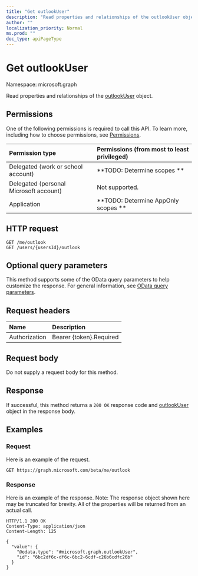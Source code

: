 ```yaml
---
title: "Get outlookUser"
description: "Read properties and relationships of the outlookUser object."
author: ""
localization_priority: Normal
ms.prod: ""
doc_type: apiPageType
---
```


# Get outlookUser

Namespace: microsoft.graph

Read properties and relationships of the [outlookUser](../resources/outlookuser.md) object.

## Permissions
One of the following permissions is required to call this API. To learn more, including how to choose permissions, see [Permissions](/concepts/permissions-reference.md).

|Permission type|Permissions (from most to least privileged)|
|:---|:---|
|Delegated (work or school account)|**TODO: Determine scopes **|
|Delegated (personal Microsoft account)|Not supported.|
|Application|**TODO: Determine AppOnly scopes **|

## HTTP request
<!-- {
  "blockType": "ignored"
}
-->
``` http
GET /me/outlook
GET /users/{usersId}/outlook
```

## Optional query parameters
This method supports some of the OData query parameters to help customize the response. For general information, see [OData query parameters](/graph/query-parameters).

## Request headers
|Name|Description|
|:---|:---|
|Authorization|Bearer {token}.Required|

## Request body
Do not supply a request body for this method.

## Response
If successful, this method returns a `200 OK` response code and [outlookUser](../resources/outlookuser.md) object in the response body.

## Examples

### Request
Here is an example of the request.
<!-- {
  "blockType": "request",
  "name": "get_outlookuser"
}
-->
``` http
GET https://graph.microsoft.com/beta/me/outlook
```

### Response
Here is an example of the response. Note: The response object shown here may be truncated for brevity. All of the properties will be returned from an actual call.
<!-- {
  "blockType": "response",
  "truncated": true,
  "@odata.type": "microsoft.graph.outlookUser"
}
-->
``` http
HTTP/1.1 200 OK
Content-Type: application/json
Content-Length: 125

{
  "value": {
    "@odata.type": "#microsoft.graph.outlookUser",
    "id": "6bc2df6c-df6c-6bc2-6cdf-c26b6cdfc26b"
  }
}
```

